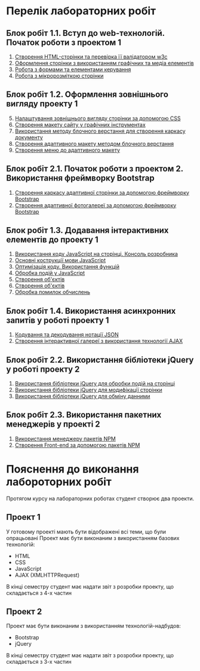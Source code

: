 ﻿# Перелік лабораторних робіт


## Блок робіт 1.1. Вступ до web-технологій. Початок роботи з проектом 1
1.  [Створення HTML-сторінки та перевірка її валідатором w3c](lab-01.md)
2.  [Оформлення сторінки з використанням графічних та медіа елементів](lab-02.md)
3.  [Робота з формами та елементами керування](lab-03.md)
4.  [Робота з мікророзміткою сторінки](lab-04.md)
## Блок робіт 1.2. Оформлення зовнішнього вигляду проекту 1
5.  [Налаштування зовнішнього вигляду сторінки за допомогою CSS](lab-05.md)
6.  [Створення макету сайту у графічних інструментах](lab-06.md)
7.  [Використання методу блочного верстання для створення каркасу документу](lab-07.md)
8.  [Створення адаптивного макету методом блочного верстання](lab-08.md)
9.  [Створення меню до адаптивного макету](lab-09.md)
## Блок робіт 2.1. Початок роботи з проектом 2. Використання фреймворку Bootstrap
1.   [Створення каркасу адаптивної сторінки за допомогою фреймворку Bootstrap](lab-10.md)
2.   [Створення адаптивної фотогалереї за допомогою фреймворку Bootstrap](lab-11.md)
## Блок робіт 1.3. Додавання інтерактивних елементів до проекту 1
1.   [Використання коду JavaScript на сторінці. Консоль розробника](lab-12.md)
2.   [Основні кострукції мови JavaScript](lab-13.md)
3.   [Оптимізація коду. Використання функцій](lab-14.md)
4.  [Обробка подій у JavaScript](lab-15.md)
5.  [Створення об'єктів](lab-16.md)
6.  [Створення об'єктів](lab-17.md)
7.  [Обробка помилок обчислень](lab-18.md)
## Блок робіт 1.4. Використання асинхронних запитів у роботі проекту 1
1.   [Кодування та декодування нотації JSON](lab-19.md)
2.   [Створення інтерактивної галереї з використання технології AJAX](lab-20.md)
## Блок робіт 2.2. Використання бібліотеки jQuery у роботі проекту 2
1.   [Використання бібліотеки jQuery для обробки подій на сторінці](lab-21.md)
2.   [Використання бібліотеки jQuery для модифікації сторінки](lab-22.md)
3.   [Використання бібліотеки jQuery для обміну данними](lab-23.md)
## Блок робіт 2.3. Використання пакетних менеджерів у проекті 2
1.   [Використання менеджеру пакетів NPM](lab-24.md)
2.   [Створення Front-end за допомогою пакетів NPM](lab-25.md)

# Пояснення до виконання лабороторних робіт

Протягом курсу на лабораторних роботах студент створює два проекти.

## Проект 1

У готовому проекті мають бути відображені всі теми, що були опрацьовані
Проект має бути виконаним з використанням базових технологій:

- HTML
- CSS
- JavaScript
- AJAX (XMLHTTPRequest)

В кінці семестру студент має надати звіт з розробки проекту, що складається з 4-х частин

## Проект 2

Проект має бути виконаним з використанням технологій-надбудов:

- Bootstrap
- jQuery

В кінці семестру студент має надати звіт з розробки проекту, що складається з 3-х частин


